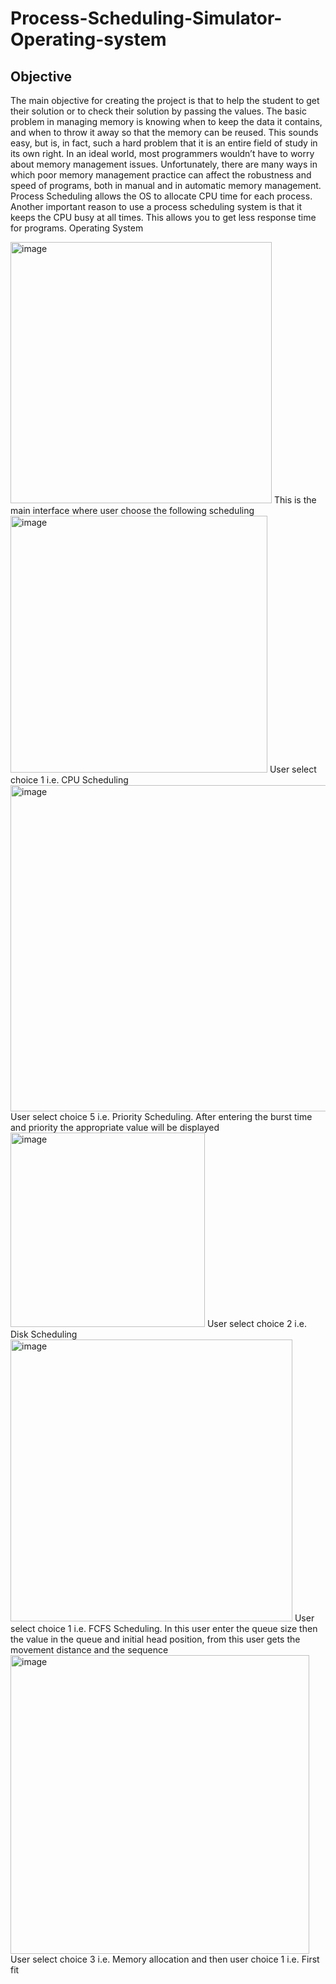 # Process-Scheduling-Simulator-Operating-system
## Objective
The main objective for creating the project is that to help the student to get their solution or to check their solution by passing the values. The basic problem in managing memory is knowing when to keep the data it contains, and when to throw it away so that the memory can be reused. This sounds easy, but is, in fact, such a hard problem that it is an entire field of study in its own right. In an ideal world, most programmers wouldn’t have to worry about memory management issues. Unfortunately, there are many ways in which poor memory management practice can affect the robustness and speed of programs, both in manual and in automatic memory management. Process Scheduling allows the OS to allocate CPU time for each process. Another important reason to use a process scheduling system is that it keeps the CPU busy at all times. This allows you to get less response time for programs.
 Operating System

  <img width="418" alt="image" src="https://github.com/2002kartik12/Process-Scheduling-Simulator-Operating-system/assets/110666936/871e0558-c990-49ff-843a-f38c5dfaaac2">
  This is the main interface where user choose the following scheduling

 
  <img width="411" alt="image" src="https://github.com/2002kartik12/Process-Scheduling-Simulator-Operating-system/assets/110666936/0f5b9b0f-5366-4e9e-8ba3-c7f6d334d434">
  User select choice 1 i.e. CPU Scheduling

 
  <img width="522" alt="image" src="https://github.com/2002kartik12/Process-Scheduling-Simulator-Operating-system/assets/110666936/586609b9-c141-44e7-b8ce-6433cdcea886">
User select choice 5 i.e. Priority Scheduling. After entering the burst time and priority the appropriate value will be displayed

  
  <img width="311" alt="image" src="https://github.com/2002kartik12/Process-Scheduling-Simulator-Operating-system/assets/110666936/b33903ea-8cad-4058-9aef-3b33fef042ae">
User select choice 2 i.e. Disk Scheduling

  
  <img width="451" alt="image" src="https://github.com/2002kartik12/Process-Scheduling-Simulator-Operating-system/assets/110666936/63281cdf-4688-4ed6-b39b-12a2de31011e">
User select choice 1 i.e. FCFS Scheduling. In this user enter the queue size then the value in the queue and initial head position, from this user gets the movement distance and the sequence

<img width="478" alt="image" src="https://github.com/2002kartik12/Process-Scheduling-Simulator-Operating-system/assets/110666936/821f6660-9980-42cf-9305-a13207e66527">
User select choice 3 i.e. Memory allocation and then user choice 1 i.e. First fit




